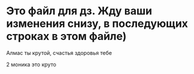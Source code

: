 # Это файл для дз. Жду ваши изменения снизу, в последующих строках в этом файле)

Алмас ты крутой, счастья здоровья тебе

2 моника это круто
